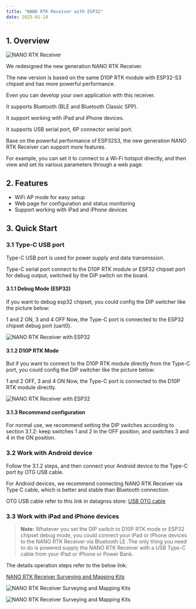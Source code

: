 ```yaml
---
title: "NANO RTK Receiver with ESP32"
date: 2025-01-10
---
```


## 1. Overview

![NANO RTK Receiver](../../../images/gnss/NANO-RTK-with-case-ant-bg-760x.png)

We redesigned the new generation NANO RTK Receiver.

The new version is based on the same D10P RTK module with ESP32-S3 chipset and has more powerful performance.

Even you can develop your own application with this receiver.

It supports Bluetooth (BLE and Bluetooth Classic SPP).

It support working with iPad and iPhone devices.

It supports USB serial port, 6P connector serial port.

Base on the powerful performance of ESP32S3, the new generation NANO RTK Receiver can support more features.

For example, you can set it to connect to a Wi-Fi hotspot directly, and then view and set its various parameters through a web page.

## 2. Features
- WiFi AP mode for easy setup
- Web page for configuration and status monitoring
- Support working with iPad and iPhone devices

## 3. Quick Start

### 3.1 Type-C USB port

Type-C USB port is used for power supply and data transmission.

Type-C serial port connect to the D10P RTK module or ESP32 chipset port for debug output, switched by the DIP switch on the board.

#### 3.1.1 Debug Mode (ESP32)

If you want to debug esp32 chipset, you could config the DIP switcher like the picture below:

1 and 2 ON, 3 and 4 OFF
Now, the Type-C port is connected to the ESP32 chipset debug port (uart0).

![NANO RTK Receiver with ESP32](../../../images/gnss/nano/nano-rtk-dip-switcher.png)

#### 3.1.2 D10P RTK Mode

But if you want to connect to the D10P RTK module directly from the Type-C port, you could config the DIP switcher like the picture below:

1 and 2 OFF, 3 and 4 ON
Now, the Type-C port is connected to the D10P RTK module directly.

![NANO RTK Receiver with ESP32](../../../images/gnss/nano/nano-rtk-dip-switcher-2.png)

#### 3.1.3 Recommend configuration

For normal use, we recommend setting the DIP switches according to section 3.1.2: keep switches 1 and 2 in the OFF position, and switches 3 and 4 in the ON position.


### 3.2 Work with Android device

Follow the 3.1.2 steps, and then connect your Android device to the Type-C port by OTG USB cable.

For Android devices, we recommend connecting NANO RTK Receiver via Type C cable, which is better and stable than Bluetooth connection.

OTG USB cable refer to this link in datagnss store: [USB OTG cable](https://www.datagnss.com/collections/accessories/products/usb-otg-cable)

### 3.3 Work with iPad and iPhone devices

> **Note:** Whatever you set the DIP switch to D10P RTK mode or ESP32 chipset debug mode, you could connect your iPad or iPhone devices to the NANO RTK Receiver via Bluetooth LE .The only thing you need to do is powered supply the NANO RTK Receiver with a USB Type-C cable from your iPad or iPhone or Power Bank.

The details operation steps refer to the below link:

[NANO RTK Receiver Surveying and Mapping Kits](https://docs.datagnss.com/gnss/rtk_receiver/surveying-and-mapping-kits/)

![NANO RTK Receiver Surveying and Mapping Kits](../../../images/rtk/surveying-and-mapping/nano-surveying-kits.png)

![NANO RTK Receiver Surveying and Mapping Kits](../../../images/rtk/surveying-and-mapping/nano-surveying-kits-ipad.png)




















